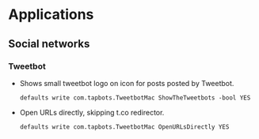 # Applications


## Social networks

### Tweetbot 

* Shows small tweetbot logo on icon for posts posted by Tweetbot.

    ```
    defaults write com.tapbots.TweetbotMac ShowTheTweetbots -bool YES
    ```

* Open URLs directly, skipping t.co redirector.

    ```
    defaults write com.tapbots.TweetbotMac OpenURLsDirectly YES
    ```
